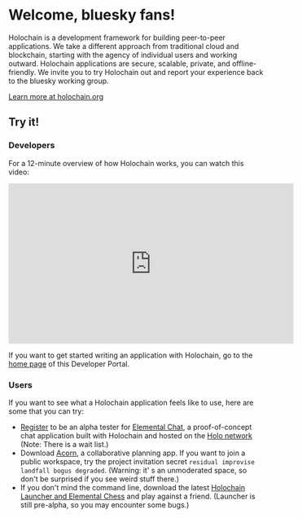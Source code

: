 # Welcome, bluesky fans!

Holochain is a development framework for building peer-to-peer applications. We take a different approach from traditional cloud and blockchain, starting with the agency of individual users and working outward. Holochain applications are secure, scalable, private, and offline-friendly. We invite you to try Holochain out and report your experience back to the bluesky working group.

[Learn more at holochain.org](https://holochain.org/)

## Try it!

### Developers

For a 12-minute overview of how Holochain works, you can watch this video:

<iframe width="560" height="315" src="https://www.youtube.com/embed/EUfyHNGvnDo" title="YouTube video player" frameborder="0" allow="accelerometer; autoplay; clipboard-write; encrypted-media; gyroscope; picture-in-picture" allowfullscreen></iframe>

If you want to get started writing an application with Holochain, go to the [home page](/) of this Developer Portal.

### Users

If you want to see what a Holochain application feels like to use, here are some that you can try:

* [Register](https://register.holo.host/elemental) to be an alpha tester for [Elemental Chat](https://elemental-chat.holo.host/), a proof-of-concept chat application built with Holochain and hosted on the [Holo network](https://holo.host) (Note: There is a wait list.)
* Download [Acorn](https://github.com/h-be/acorn), a collaborative planning app. If you want to join a public workspace, try the project invitation secret `residual improvise landfall bogus degraded`. (Warning: it' s an unmoderated space, so don't be surprised if you see weird stuff there.)
* If you don't mind the command line, download the latest [Holochain Launcher and Elemental Chess](https://github.com/holochain/launcher/releases/) and play against a friend. (Launcher is still pre-alpha, so you may encounter some bugs.)